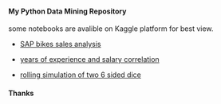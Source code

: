 #### My Python Data Mining Repository


some notebooks are avalible on Kaggle platform for best view.

- [SAP bikes sales analysis](https://github.com/yasinnaal/Python-Data-Mining/tree/main/sap_bikes_store_sales_analysis)
- [years of experience and salary correlation](https://www.kaggle.com/yasinnaal/years-of-experience-and-salary-correlation)

- [rolling simulation of two 6 sided dice](https://www.kaggle.com/yasinnaal/rolling-simulation-of-two-6-sided-dice)


#### Thanks

